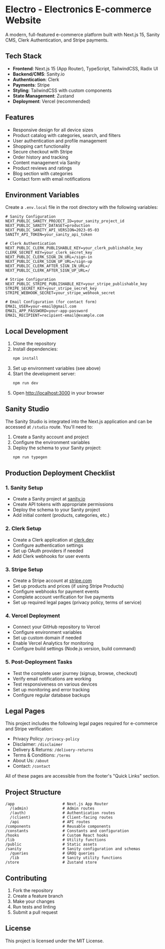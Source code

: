 # Electro - Electronics E-commerce Website

A modern, full-featured e-commerce platform built with Next.js 15, Sanity CMS, Clerk Authentication, and Stripe payments.

## Tech Stack

- **Frontend**: Next.js 15 (App Router), TypeScript, TailwindCSS, Radix UI
- **Backend/CMS**: Sanity.io
- **Authentication**: Clerk
- **Payments**: Stripe
- **Styling**: TailwindCSS with custom components
- **State Management**: Zustand
- **Deployment**: Vercel (recommended)

## Features

- Responsive design for all device sizes
- Product catalog with categories, search, and filters
- User authentication and profile management
- Shopping cart functionality
- Secure checkout with Stripe
- Order history and tracking
- Content management via Sanity
- Product reviews and ratings
- Blog section with categories
- Contact form with email notifications

## Environment Variables

Create a `.env.local` file in the root directory with the following variables:

```
# Sanity Configuration
NEXT_PUBLIC_SANITY_PROJECT_ID=your_sanity_project_id
NEXT_PUBLIC_SANITY_DATASET=production
NEXT_PUBLIC_SANITY_API_VERSION=2023-05-03
SANITY_API_TOKEN=your_sanity_api_token

# Clerk Authentication
NEXT_PUBLIC_CLERK_PUBLISHABLE_KEY=your_clerk_publishable_key
CLERK_SECRET_KEY=your_clerk_secret_key
NEXT_PUBLIC_CLERK_SIGN_IN_URL=/sign-in
NEXT_PUBLIC_CLERK_SIGN_UP_URL=/sign-up
NEXT_PUBLIC_CLERK_AFTER_SIGN_IN_URL=/
NEXT_PUBLIC_CLERK_AFTER_SIGN_UP_URL=/

# Stripe Configuration
NEXT_PUBLIC_STRIPE_PUBLISHABLE_KEY=your_stripe_publishable_key
STRIPE_SECRET_KEY=your_stripe_secret_key
STRIPE_WEBHOOK_SECRET=your_stripe_webhook_secret

# Email Configuration (for contact form)
EMAIL_USER=your-email@gmail.com
EMAIL_APP_PASSWORD=your-app-password
EMAIL_RECIPIENT=recipient-email@example.com
```

## Local Development

1. Clone the repository
2. Install dependencies:
   ```bash
   npm install
   ```
3. Set up environment variables (see above)
4. Start the development server:
   ```bash
   npm run dev
   ```
5. Open [http://localhost:3000](http://localhost:3000) in your browser

## Sanity Studio

The Sanity Studio is integrated into the Next.js application and can be accessed at `/studio` route. You'll need to:

1. Create a Sanity account and project
2. Configure the environment variables
3. Deploy the schema to your Sanity project:
   ```bash
   npm run typegen
   ```

## Production Deployment Checklist

### 1. Sanity Setup

- Create a Sanity project at [sanity.io](https://www.sanity.io/)
- Create API tokens with appropriate permissions
- Deploy the schema to your Sanity project
- Add initial content (products, categories, etc.)

### 2. Clerk Setup

- Create a Clerk application at [clerk.dev](https://clerk.dev/)
- Configure authentication settings
- Set up OAuth providers if needed
- Add Clerk webhooks for user events

### 3. Stripe Setup

- Create a Stripe account at [stripe.com](https://stripe.com/)
- Set up products and prices (if using Stripe Products)
- Configure webhooks for payment events
- Complete account verification for live payments
- Set up required legal pages (privacy policy, terms of service)

### 4. Vercel Deployment

- Connect your GitHub repository to Vercel
- Configure environment variables
- Set up custom domain if needed
- Enable Vercel Analytics for monitoring
- Configure build settings (Node.js version, build command)

### 5. Post-Deployment Tasks

- Test the complete user journey (signup, browse, checkout)
- Verify email notifications are working
- Test responsiveness on various devices
- Set up monitoring and error tracking
- Configure regular database backups

## Legal Pages

This project includes the following legal pages required for e-commerce and Stripe verification:

- Privacy Policy: `/privacy-policy`
- Disclaimer: `/disclaimer`
- Delivery & Returns: `/delivery-returns`
- Terms & Conditions: `/terms`
- About Us: `/about`
- Contact: `/contact`

All of these pages are accessible from the footer's "Quick Links" section.

## Project Structure

```
/app                     # Next.js App Router
  /(admin)               # Admin routes
  /(auth)                # Authentication routes
  /(client)              # Client-facing routes
  /api                   # API routes
/components              # Reusable components
/constants               # Constants and configuration
/hooks                   # Custom React hooks
/lib                     # Utility functions
/public                  # Static assets
/sanity                  # Sanity configuration and schemas
  /queries               # GROQ queries
  /lib                   # Sanity utility functions
/store                   # Zustand store
```

## Contributing

1. Fork the repository
2. Create a feature branch
3. Make your changes
4. Run tests and linting
5. Submit a pull request

## License

This project is licensed under the MIT License.
